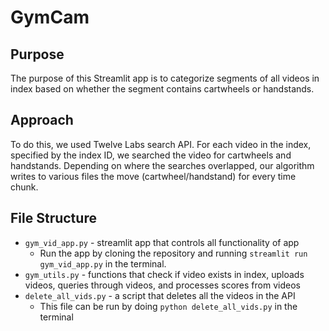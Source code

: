 # GymCam

## Purpose
The purpose of this Streamlit app is to categorize segments of all videos in index based on whether the segment contains cartwheels or handstands.

## Approach
To do this, we used Twelve Labs search API. For each video in the index, specified by the index ID, we searched the video for cartwheels and handstands. Depending on where the searches overlapped, our algorithm writes to various files the move (cartwheel/handstand) for every time chunk.

## File Structure
* ```gym_vid_app.py``` - streamlit app that controls all functionality of app
    * Run the app by cloning the repository and running ```streamlit run gym_vid_app.py``` in the terminal.
* ```gym_utils.py``` - functions that check if video exists in index, uploads videos, queries through videos, and processes scores from videos
* ```delete_all_vids.py``` - a script that deletes all the videos in the API 
    * This file can be run by doing ```python delete_all_vids.py``` in the terminal
